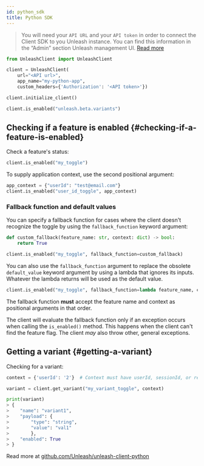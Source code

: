 ```yaml
---
id: python_sdk
title: Python SDK
---
```


> You will need your `API URL` and your `API token` in order to connect the Client SDK to you Unleash instance. You can find this information in the “Admin” section Unleash management UI. [Read more](../user_guide/api-token)

```python
from UnleashClient import UnleashClient

client = UnleashClient(
    url="<API url>",
    app_name="my-python-app",
    custom_headers={'Authorization': '<API token>'})

client.initialize_client()

client.is_enabled("unleash.beta.variants")
```

## Checking if a feature is enabled {#checking-if-a-feature-is-enabled}

Check a feature's status:

```Python title="Check whether a feature is enabled"
client.is_enabled("my_toggle")
```

To supply application context, use the second positional argument:

```Python title="Check whether a feature is enabled for the given context"
app_context = {"userId": "test@email.com"}
client.is_enabled("user_id_toggle", app_context)
```

### Fallback function and default values

You can specify a fallback function for cases where the client doesn't recognize the toggle by using the `fallback_function` keyword argument:

```Python title="Check a feature status, using a fallback if the feature is unrecognized."
def custom_fallback(feature_name: str, context: dict) -> bool:
    return True

client.is_enabled("my_toggle", fallback_function=custom_fallback)
```

You can also use the `fallback_function` argument to replace the obsolete `default_value` keyword argument by using a lambda that ignores its inputs. Whatever the lambda returns will be used as the default value.

```Python title="Use fallback_function to provide a default value"
client.is_enabled("my_toggle", fallback_function=lambda feature_name, context: True)
```

The fallback function **must** accept the feature name and context as positional arguments in that order.

The client will evaluate the fallback function only if an exception occurs when calling the `is_enabled()` method. This happens when the client can't find the feature flag. The client _may_ also throw other, general exceptions.

## Getting a variant {#getting-a-variant}

Checking for a variant:

```python
context = {'userId': '2'}  # Context must have userId, sessionId, or remoteAddr.  If none are present, distribution will be random.

variant = client.get_variant("my_variant_toggle", context)

print(variant)
> {
>    "name": "variant1",
>    "payload": {
>        "type": "string",
>        "value": "val1"
>        },
>    "enabled": True
> }
```

Read more at [github.com/Unleash/unleash-client-python](https://github.com/Unleash/unleash-client-python)
